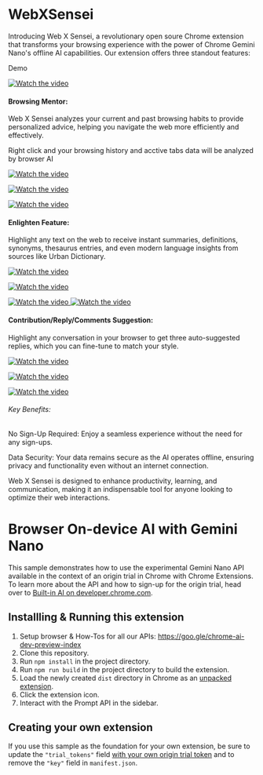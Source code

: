 # WebXSensei

Introducing Web X Sensei, a revolutionary open soure Chrome extension that transforms your browsing experience with the power of Chrome Gemini Nano's offline AI capabilities. Our extension offers three standout features:

Demo

[![Watch the video](https://raw.githubusercontent.com/dragonjump/WebXSensei/main/videos/feature-browsing/3.jpg)](https://www.youtube.com/watch?v=PeWDJS2BqDE)


#### Browsing Mentor:
Web X Sensei analyzes your current and past browsing habits to provide personalized advice, helping you navigate the web more efficiently and effectively.

Right click and your browsing history and acctive tabs data will be analyzed by browser AI



[![Watch the video](https://raw.githubusercontent.com/dragonjump/WebXSensei/main/videos/feature-browsing/1.jpg) ](https://raw.githubusercontent.com/dragonjump/WebXSensei/main/videos/feature-browsing/feature-mentor.mp4) 

[![Watch the video](https://raw.githubusercontent.com/dragonjump/WebXSensei/main/videos/feature-browsing/2.jpg) ](https://raw.githubusercontent.com/dragonjump/WebXSensei/main/videos/feature-browsing/feature-mentor.mp4) 

[![Watch the video](https://raw.githubusercontent.com/dragonjump/WebXSensei/main/videos/feature-browsing/3.jpg) ](https://raw.githubusercontent.com/dragonjump/WebXSensei/main/videos/feature-browsing/feature-mentor.mp4) 


#### Enlighten Feature: 
Highlight any text on the web to receive instant summaries, definitions, synonyms, thesaurus entries, and even modern language insights from sources like Urban Dictionary.

 
[![Watch the video](https://raw.githubusercontent.com/dragonjump/WebXSensei/main/videos/feature-enlightment/1.jpg) ](https://raw.githubusercontent.com/dragonjump/WebXSensei/main/videos/feature-enlightment/feature-enlightments.mp4) 

[![Watch the video](https://raw.githubusercontent.com/dragonjump/WebXSensei/main/videos/feature-enlightment/2.jpg) ](https://raw.githubusercontent.com/dragonjump/WebXSensei/main/videos/feature-enlightment/feature-enlightments.mp4) 

[![Watch the video](https://raw.githubusercontent.com/dragonjump/WebXSensei/main/videos/feature-enlightment/3.jpg) ](https://raw.githubusercontent.com/dragonjump/WebXSensei/main/videos/feature-enlightment/feature-enlightments.mp4) 
[![Watch the video](https://raw.githubusercontent.com/dragonjump/WebXSensei/main/videos/feature-enlightment/4.jpg) ](https://raw.githubusercontent.com/dragonjump/WebXSensei/main/videos/feature-enlightment/feature-enlightments.mp4) 

####  Contribution/Reply/Comments Suggestion:
Highlight any conversation in your browser to get three auto-suggested replies, which you can fine-tune to match your style.

[![Watch the video](https://raw.githubusercontent.com/dragonjump/WebXSensei/main/videos/feature-comment/1.jpg) ](https://raw.githubusercontent.com/dragonjump/WebXSensei/main/videos/feature-comment/feature-comments.mp4) 

[![Watch the video](https://raw.githubusercontent.com/dragonjump/WebXSensei/main/videos/feature-comment/2.jpg) ](https://raw.githubusercontent.com/dragonjump/WebXSensei/main/videos/feature-comment/feature-comments.mp4) 

[![Watch the video](https://raw.githubusercontent.com/dragonjump/WebXSensei/main/videos/feature-comment/3.jpg) ](https://raw.githubusercontent.com/dragonjump/WebXSensei/main/videos/feature-comment/feature-comments.mp4) 
###### Key Benefits:

No Sign-Up Required: Enjoy a seamless experience without the need for any sign-ups.

Data Security: Your data remains secure as the AI operates offline, ensuring privacy and functionality even without an internet connection.

Web X Sensei is designed to enhance productivity, learning, and communication, making it an indispensable tool for anyone looking to optimize their web interactions.



# Browser On-device AI with Gemini Nano

This sample demonstrates how to use the experimental Gemini Nano API available in the context of an origin trial in Chrome with Chrome Extensions. To learn more about the API and how to sign-up for the origin trial, head over to [Built-in AI on developer.chrome.com](https://developer.chrome.com/docs/extensions/ai/prompt-api).
 

## Installling & Running this extension
1. Setup browser & How-Tos for all our APIs: https://goo.gle/chrome-ai-dev-preview-index
1. Clone this repository.
1. Run `npm install` in the project directory.
1. Run `npm run build` in the project directory to build the extension.
1. Load the newly created `dist` directory in Chrome as an [unpacked extension](https://developer.chrome.com/docs/extensions/get-started/tutorial/hello-world#load-unpacked).
1. Click the extension icon.
1. Interact with the Prompt API in the sidebar.

## Creating your own extension
If you use this sample as the foundation for your own extension, be sure to update the `"trial_tokens"` field [with your own origin trial token](https://developer.chrome.com/docs/web-platform/origin-trials#extensions) and to remove the `"key"` field in `manifest.json`.
